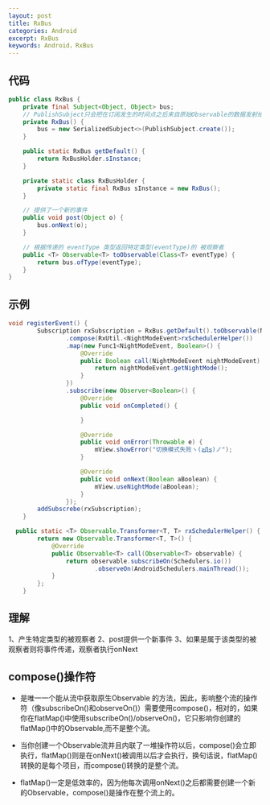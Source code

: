 ```yaml
---
layout: post
title: RxBus
categories: Android
excerpt: RxBus
keywords: Android，RxBus
---
```


## 代码
```java
public class RxBus {
    private final Subject<Object, Object> bus;
    // PublishSubject只会把在订阅发生的时间点之后来自原始Observable的数据发射给观察者
    private RxBus() {
        bus = new SerializedSubject<>(PublishSubject.create());
    }

    public static RxBus getDefault() {
        return RxBusHolder.sInstance;
    }

    private static class RxBusHolder {
        private static final RxBus sInstance = new RxBus();
    }

    // 提供了一个新的事件
    public void post(Object o) {
        bus.onNext(o);
    }

    // 根据传递的 eventType 类型返回特定类型(eventType)的 被观察者
    public <T> Observable<T> toObservable(Class<T> eventType) {
        return bus.ofType(eventType);
    }
}
```

## 示例
```java
void registerEvent() {
        Subscription rxSubscription = RxBus.getDefault().toObservable(NightModeEvent.class)
                .compose(RxUtil.<NightModeEvent>rxSchedulerHelper())
                .map(new Func1<NightModeEvent, Boolean>() {
                    @Override
                    public Boolean call(NightModeEvent nightModeEvent) {
                        return nightModeEvent.getNightMode();
                    }
                })
                .subscribe(new Observer<Boolean>() {
                    @Override
                    public void onCompleted() {

                    }

                    @Override
                    public void onError(Throwable e) {
                        mView.showError("切换模式失败ヽ(≧Д≦)ノ");
                    }

                    @Override
                    public void onNext(Boolean aBoolean) {
                        mView.useNightMode(aBoolean);
                    }
                });
        addSubscrebe(rxSubscription);
    }
```

```java
  public static <T> Observable.Transformer<T, T> rxSchedulerHelper() {    //compose简化线程
        return new Observable.Transformer<T, T>() {
            @Override
            public Observable<T> call(Observable<T> observable) {
                return observable.subscribeOn(Schedulers.io())
                        .observeOn(AndroidSchedulers.mainThread());
            }
        };
    }
```

## 理解
1、产生特定类型的被观察者
2、post提供一个新事件
3、如果是属于该类型的被观察者则将事件传递，观察者执行onNext

## compose()操作符
- 是唯一一个能从流中获取原生Observable 的方法，因此，影响整个流的操作符（像subscribeOn()和observeOn()）需要使用compose()，相对的，如果你在flatMap()中使用subscribeOn()/observeOn()，它只影响你创建的flatMap()中的Observable,而不是整个流。

- 当你创建一个Observable流并且内联了一堆操作符以后，compose()会立即执行，flatMap()则是在onNext()被调用以后才会执行，换句话说，flatMap()转换的是每个项目，而compose()转换的是整个流。

- flatMap()一定是低效率的，因为他每次调用onNext()之后都需要创建一个新的Observable，compose()是操作在整个流上的。
